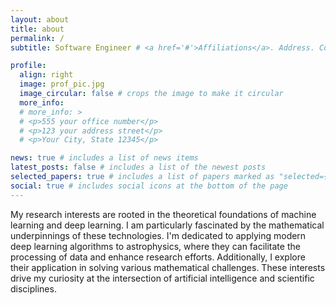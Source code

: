 ```yaml
---
layout: about
title: about
permalink: /
subtitle: Software Engineer # <a href='#'>Affiliations</a>. Address. Contacts. Moto. Etc.

profile:
  align: right
  image: prof_pic.jpg
  image_circular: false # crops the image to make it circular
  more_info:
  # more_info: >
  # <p>555 your office number</p>
  # <p>123 your address street</p>
  # <p>Your City, State 12345</p>

news: true # includes a list of news items
latest_posts: false # includes a list of the newest posts
selected_papers: true # includes a list of papers marked as "selected={true}"
social: true # includes social icons at the bottom of the page
---
```


My research interests are rooted in the theoretical foundations of machine learning and deep learning. I am particularly fascinated by the mathematical underpinnings of these technologies. I'm dedicated to applying modern deep learning algorithms to astrophysics, where they can facilitate the processing of data and enhance research efforts. Additionally, I explore their application in solving various mathematical challenges. These interests drive my curiosity at the intersection of artificial intelligence and scientific disciplines.
